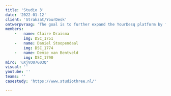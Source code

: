 ```yaml
---
title: 'Studio 3'
date: '2022-01-12'
client: 'Strakzat/YourDesk'
ontwerpvraag: 'The goal is to further expand the YourDesq platform by focussing on binding more employers to the platform and meeting their needs.'
members:
    -   name: Claire Draisma
        img: DSC_1751
    -   name: Daniel Stoopendaal
        img: DSC_1774
    -   name: Demie van Bentveld 
        img: DSC_1790
miro: 'uXjVOU7G03Q'
visual: ''
youtube: ''
teams: ''
casestudy: 'https://www.studiothree.nl/'

---
```


